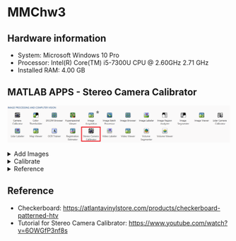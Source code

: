 # MMChw3


## Hardware information
- System: Microsoft Windows 10 Pro
- Processor: Intel(R) Core(TM) i5-7300U CPU @ 2.60GHz   2.71 GHz
- Installed RAM: 4.00 GB


## MATLAB APPS - Stereo Camera Calibrator

![image](https://github.com/TW-yuhsi/MMChw3/blob/main/figures/apps.png)

<details>
<summary>Add Images</summary>
  
- Folder for images from camera 1: ~\checkerboard\camera_left_cropped
- Folder for images from camera 2: ~\checkerboard\camera_right_cropped
- Size of checkerboard square: 5 millimeters

![image](https://github.com/TW-yuhsi/MMChw3/blob/main/figures/loadImgs.png)
![image](https://github.com/TW-yuhsi/MMChw3/blob/main/figures/imagesLoaded.png)


</details>



<details>
<summary>Calibrate</summary>
View Images and Detected Points
  
![image](https://github.com/TW-yuhsi/MMChw3/blob/main/figures/calibrate.png)
  
</details>


<details>
<summary>Reference</summary>

- https://www.mathworks.com/help/vision/ug/using-the-stereo-camera-calibrator-app.html
  
</details>




## Reference

- Checkerboard: https://atlantavinylstore.com/products/checkerboard-patterned-htv
- Tutorial for Stereo Camera Calibrator: https://www.youtube.com/watch?v=6OWGfP3nf8s
